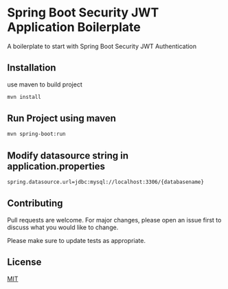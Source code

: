 # Spring Boot Security JWT Application Boilerplate 

A boilerplate to start with Spring Boot Security JWT Authentication

## Installation

use maven to build project

```bash
mvn install
```

## Run Project using maven

```bash
mvn spring-boot:run

```

## Modify datasource string in application.properties
```bash
spring.datasource.url=jdbc:mysql://localhost:3306/{databasename}
```

## Contributing
Pull requests are welcome. For major changes, please open an issue first to discuss what you would like to change.

Please make sure to update tests as appropriate.

## License
[MIT](https://choosealicense.com/licenses/mit/)
